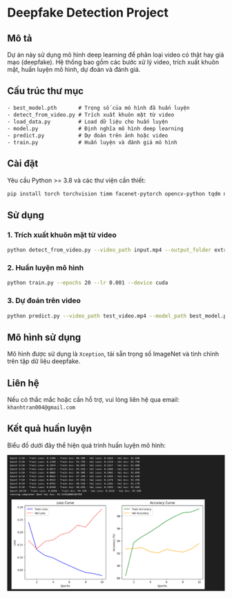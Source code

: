# Deepfake Detection Project

## Mô tả
Dự án này sử dụng mô hình deep learning để phân loại video có thật hay giả mạo (deepfake). Hệ thống bao gồm các bước xử lý video, trích xuất khuôn mặt, huấn luyện mô hình, dự đoán và đánh giá.

## Cấu trúc thư mục
```
- best_model.pth       # Trọng số của mô hình đã huấn luyện
- detect_from_video.py # Trích xuất khuôn mặt từ video
- load_data.py         # Load dữ liệu cho huấn luyện
- model.py             # Định nghĩa mô hình deep learning
- predict.py           # Dự đoán trên ảnh hoặc video
- train.py             # Huấn luyện và đánh giá mô hình
```

## Cài đặt
Yêu cầu Python >= 3.8 và các thư viện cần thiết:
```bash
pip install torch torchvision timm facenet-pytorch opencv-python tqdm numpy pillow matplotlib scikit-learn
```

## Sử dụng

### 1. Trích xuất khuôn mặt từ video
```bash
python detect_from_video.py --video_path input.mp4 --output_folder extracted_faces
```

### 2. Huấn luyện mô hình
```bash
python train.py --epochs 20 --lr 0.001 --device cuda
```

### 3. Dự đoán trên video
```bash
python predict.py --video_path test_video.mp4 --model_path best_model.pth
```

## Mô hình sử dụng
Mô hình được sử dụng là `Xception`, tải sẵn trọng số ImageNet và tinh chỉnh trên tập dữ liệu deepfake.

## Liên hệ
Nếu có thắc mắc hoặc cần hỗ trợ, vui lòng liên hệ qua email: `khanhtran004@gmail.com`


## Kết quả huấn luyện

Biểu đồ dưới đây thể hiện quá trình huấn luyện mô hình:

![Training Results](result.png)
